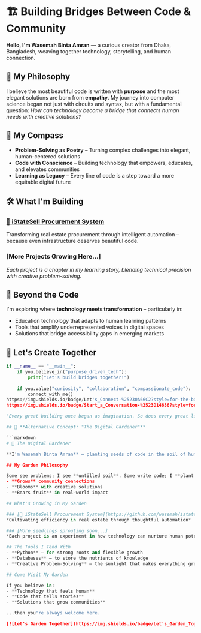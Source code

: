 # 🏗️ Building Bridges Between Code & Community

**Hello, I'm Wasemah Binta Amran** — a curious creator from Dhaka, Bangladesh, weaving together technology, storytelling, and human connection.

## 🌱 My Philosophy

I believe the most beautiful code is written with **purpose** and the most elegant solutions are born from **empathy**. My journey into computer science began not just with circuits and syntax, but with a fundamental question: *How can technology become a bridge that connects human needs with creative solutions?*

## 🎯 My Compass

- **Problem-Solving as Poetry** – Turning complex challenges into elegant, human-centered solutions
- **Code with Conscience** – Building technology that empowers, educates, and elevates communities
- **Learning as Legacy** – Every line of code is a step toward a more equitable digital future

## 🛠️ What I'm Building

### [🏢 iStateSell Procurement System](https://github.com/wasemah/istatesell-procurement-demo)
Transforming real estate procurement through intelligent automation – because even infrastructure deserves beautiful code.

### [More Projects Growing Here...]
*Each project is a chapter in my learning story, blending technical precision with creative problem-solving.*

## 🌟 Beyond the Code

I'm exploring where **technology meets transformation** – particularly in:
- Education technology that adapts to human learning patterns
- Tools that amplify underrepresented voices in digital spaces
- Solutions that bridge accessibility gaps in emerging markets

## 💫 Let's Create Together

```python
if __name__ == "__main__":
    if you.believe_in("purpose_driven_tech"):
        print("Let's build bridges together!")
        
    if you.value("curiosity", "collaboration", "compassionate_code"):
        connect_with_me()
https://img.shields.io/badge/Let's_Connect-%25230A66C2?style=for-the-badge&logo=linkedin
https://img.shields.io/badge/Start_a_Conversation-%2523D14836?style=for-the-badge&logo=gmail

"Every great building once began as imagination. So does every great line of code."

## 🌈 **Alternative Concept: "The Digital Gardener"**

```markdown
# 🌱 The Digital Gardener

**I'm Wasemah Binta Amran** – planting seeds of code in the soil of human need, watering them with curiosity, and watching solutions bloom.

## My Garden Philosophy

Some see problems; I see **untilled soil**. Some write code; I **plant digital seeds**. From Dhaka, Bangladesh, I'm cultivating technology that:
- **Grows** community connections
- **Blooms** with creative solutions  
- **Bears fruit** in real-world impact

## What's Growing in My Garden

### [🏢 iStateSell Procurement System](https://github.com/wasemah/istatesell-procurement-demo)
*Cultivating efficiency in real estate through thoughtful automation*

### [More seedlings sprouting soon...]
*Each project is an experiment in how technology can nurture human potential*

## The Tools I Tend With
- **Python** – for strong roots and flexible growth
- **Databases** – to store the nutrients of knowledge
- **Creative Problem-Solving** – the sunlight that makes everything grow

## Come Visit My Garden

If you believe in:
- **Technology that feels human**
- **Code that tells stories**
- **Solutions that grow communities**

...then you're always welcome here.

[![Let's Garden Together](https://img.shields.io/badge/Let's_Garden_Together-%2300A86B?style=for-the-badge&logo=leaflet)](mailto:wasemah2021@gmail.com)

